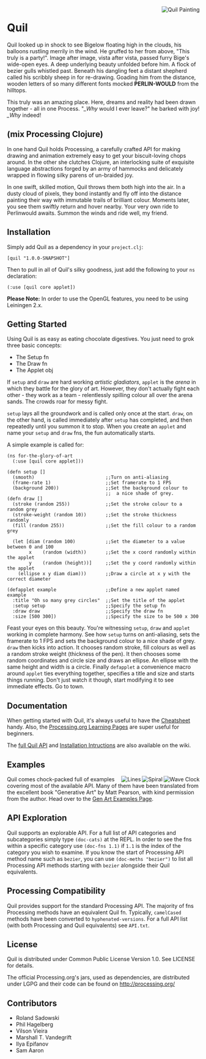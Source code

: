 <img src="http://cloud.github.com/downloads/quil/quil/quil.png" alt="Quil Painting" title="Quil" align="right" />

# Quil

Quil looked up in shock to see Bigelow floating high in the clouds, his balloons rustling merrily in the wind. He gruffed to her from above, "This truly is a party!". Image after image, vista after vista, passed furry Bige's wide-open eyes. A deep underlying beauty unfolded before him. A flock of bezier gulls whistled past. Beneath his dangling feet a distant shepherd called his scribbly sheep in for re-drawing. Goading him from the distance, wooden letters of so many different fonts mocked **PERLIN-WOULD** from the hilltops.

This truly was an amazing place. Here, dreams and reality had been drawn together - all in one Process. "*_Why* would I ever leave?" he barked with joy! *_Why* indeed!

## (mix Processing Clojure)

In one hand Quil holds Processing, a carefully crafted API for making drawing and animation extremely easy to get your biscuit-loving chops around. In the other she clutches Clojure, an interlocking suite of exquisite language abstractions forged by an army of hammocks and delicately wrapped in flowing silky parens of un-braided joy.

In one swift, skilled motion, Quil throws them both high into the air. In a dusty cloud of pixels, they bond instantly and fly off into the distance painting their way with immutable trails of brilliant colour. Moments later, you see them swiftly return and hover nearby. Your very own ride to Perlinwould awaits. Summon the winds and ride well, my friend.

## Installation

Simply add Quil as a dependency in your `project.clj`:

    [quil "1.0.0-SNAPSHOT"]

Then to pull in all of Quil's silky goodness, just add the following to your `ns` declaration:

    (:use [quil core applet])

**Please Note:** In order to use the OpenGL features, you need to be using Leiningen 2.x.

## Getting Started

Using Quil is as easy as eating chocolate digestives. You just need to grok three basic concepts:

* The Setup fn
* The Draw fn
* The Applet obj

If `setup` and `draw` are hard working *artistic gladiators*, `applet` is the *arena* in which they battle for the glory of art. However, they don't actually fight each other - they work as a team - relentlessly spilling colour all over the arena sands. The crowds roar for messy fight.

`setup` lays all the groundwork and is called only once at the start. `draw`, on the other hand, is called immediately after `setup` has completed, and then repeatedly until you summon it to stop. When you create an `applet` and name your `setup` and `draw` fns, the fun automatically starts.

A simple example is called for:

    (ns for-the-glory-of-art
      (:use [quil core applet]))

    (defn setup []
      (smooth)                          ;;Turn on anti-aliasing
      (frame-rate 1)                    ;;Set framerate to 1 FPS
      (background 200))                 ;;Set the background colour to
                                        ;;  a nice shade of grey.
    (defn draw []
      (stroke (random 255))             ;;Set the stroke colour to a random grey
      (stroke-weight (random 10))       ;;Set the stroke thickness randomly
      (fill (random 255))               ;;Set the fill colour to a random grey

      (let [diam (random 100)           ;;Set the diameter to a value between 0 and 100
            x    (random (width))       ;;Set the x coord randomly within the applet
            y    (random (height))]     ;;Set the y coord randomly within the applet
        (ellipse x y diam diam)))       ;;Draw a circle at x y with the correct diameter

    (defapplet example                  ;;Define a new applet named example
      :title "Oh so many grey circles"  ;;Set the title of the applet
      :setup setup                      ;;Specify the setup fn
      :draw draw                        ;;Specify the draw fn
      :size [500 300])                  ;;Specify the size to be 500 x 300


Feast your eyes on this beauty. You're witnessing `setup`, `draw` and `applet` working in complete harmony. See how `setup` turns on anti-aliasing, sets the framerate to 1 FPS and sets the background colour to a nice shade of grey. `draw` then kicks into action. It chooses random stroke, fill colours as well as a random stroke weight (thickness of the pen). It then chooses some random coordinates and circle size and draws an ellipse. An ellipse with the same height and width is a circle. Finally `defapplet` a convenience macro around `applet` ties everything together, specifies a title and size and starts things running. Don't just watch it though, start modifying it to see immediate effects. Go to town.

## Documentation

When getting started with Quil, it's always useful to have the [Cheatsheet](http://cloud.github.com/downloads/quil/quil/quil-cheatsheet.pdf) handy. Also, the [Processing.org Learning Pages](http://processing.org/learning/) are super useful for beginners.

The [full Quil API](https://github.com/quil/quil/wiki/API) and [Installation Intructions](https://github.com/quil/quil/wiki/Installing) are also available on the wiki.

## Examples

<img src="http://cloud.github.com/downloads/quil/quil/readme-wave.png" alt="Wave Clock" title="Wave Clock" align="right" />

<img src="http://cloud.github.com/downloads/quil/quil/readme-spiral.png" alt="Spiral" title="Sprial" align="right" />

<img src="http://cloud.github.com/downloads/quil/quil/readme-lines.png" alt="Lines" title="Lines" align="right" />

Quil comes chock-packed full of examples covering most of the available API. Many of them have been translated from the excellent book "Generative Art" by Matt Pearson, with kind permission from the author. Head over to the [Gen Art Examples Page](https://github.com/quil/quil/tree/master/examples/gen_art).

## API Exploration

Quil supports an explorable API. For a full list of API categories and subcategories simply type `(doc-cats)` at the REPL. In order to see the fns within a specific category use `(doc-fns 1.1)` if `1.1` is the index of the category you wish to examine. If you know the start of Processing API method name such as `bezier`, you can use `(doc-meths "bezier")` to list all Processing API methods starting with `bezier` alongside their Quil equivalents.

## Processing Compatibility

Quil provides support for the standard Processing API. The majority of fns Processing methods have an equivalent Quil fn. Typically, `camelCased` methods have been converted to `hyphenated-versions`. For a full API list (with both Processing and Quil equivalents) see `API.txt`.

## License

Quil is distributed under Common Public License Version 1.0. See LICENSE for details.

The official Processing.org's jars, used as dependencies, are distributed under LGPG and their code can be found on http://processing.org/

## Contributors ##

* Roland Sadowski
* Phil Hagelberg
* Vilson Vieira
* Marshall T. Vandegrift
* Ilya Epifanov
* Sam Aaron
